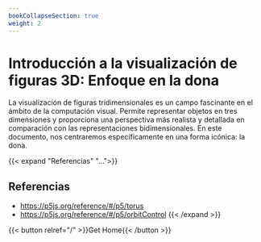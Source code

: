 ```yaml
---
bookCollapseSection: true
weight: 2
---
```


# Introducción a la visualización de figuras 3D: Enfoque en la dona

La visualización de figuras tridimensionales es un campo fascinante en el ámbito de la computación visual. Permite representar objetos en tres dimensiones y proporciona una perspectiva más realista y detallada en comparación con las representaciones bidimensionales. En este documento, nos centraremos específicamente en una forma icónica: la dona.

{{< expand "Referencias" "...">}}

## Referencias

- https://p5js.org/reference/#/p5/torus
- https://p5js.org/reference/#/p5/orbitControl
  {{< /expand >}}

{{< button relref="/" >}}Get Home{{< /button >}}
